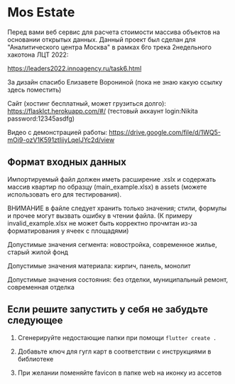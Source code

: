 # Mos Estate

Перед вами веб сервис для расчета стоимости массива объектов на основании открытых данных. Данный проект был сделан для "Аналитического центра Москва" в рамках 6го трека 2недельного хакотона ЛЦТ 2022:

https://leaders2022.innoagency.ru/task6.html

За дизайн спасибо Елизавете Ворониной (пока не знаю какую ссылку здесь поместить)

Сайт (хостинг бесплатный, может грузиться долго): https://flasklct.herokuapp.com/#/ (тестовый аккаунт login:Nikita password:12345asdfg)

Видео с демонстрацией работы: https://drive.google.com/file/d/1WQ5-mOi9-ozV1K591ztIiiyLqelJYc2d/view

## Формат входных данных

Импортируемый файл должен иметь расширение .xslx и содержать массив квартир по образцу (main_example.xlsx) в assets (можете использовать его для тестирования). 

ВНИМАНИЕ в файле следует хранить только значения; стили, формулы и прочее могут вызвать ошибку в чтении файла. (К примеру invalid_example.xlsx не может быть корректно прочмтан из-за форматирования у ячеек с площадями)

Допустимые значения сегмента: новостройка, современное жилье, старый жилой фонд

Допустимые значения материала: кирпич, панель, монолит

Допустимые значения состояния: без отделки, муниципальный ремонт, современная отделка

## Если решите запустить у себя не забудьте следующее

1) Сгенерируйте недостающие папки при помощи `flutter create .`

2) Добавьте ключ для гугл карт в соответствии с инструкциями в библиотеке

3) При желании поменяйте favicon в папке web на иконку из ассетов
